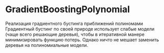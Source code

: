 # GradientBoostingPolynomial
Реализация градиентного бустинга приближений полиномами
Градиентный бустинг по своей природе использует слабые модели (чаще всего решающие деревья), чтобы в итеративной манере минимизировать функцию потерь. Однако ничто не мешает заменить деревья на полиномиальные модели.

